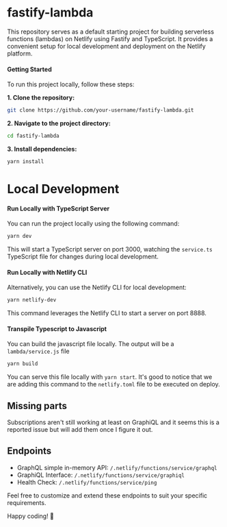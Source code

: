 # fastify-lambda

This repository serves as a default starting project for building serverless functions (lambdas) on Netlify using Fastify and TypeScript. It provides a convenient setup for local development and deployment on the Netlify platform.

#### Getting Started

To run this project locally, follow these steps:

**1. Clone the repository:**

```bash
git clone https://github.com/your-username/fastify-lambda.git
```

**2. Navigate to the project directory:**

```bash
cd fastify-lambda
```

**3. Install dependencies:**

```bash
yarn install
```

# Local Development

#### Run Locally with TypeScript Server

You can run the project locally using the following command:

```bash
yarn dev
```

This will start a TypeScript server on port 3000, watching the `service.ts` TypeScript file for changes during local development.

#### Run Locally with Netlify CLI

Alternatively, you can use the Netlify CLI for local development:

```bash
yarn netlify-dev
```

This command leverages the Netlify CLI to start a server on port 8888.

#### Transpile Typescript to Javascript

You can build the javascript file locally. The output will be a `lambda/service.js` file

```bash
yarn build
```

You can serve this file locally with `yarn start`. It's good to notice that we are adding this command to the `netlify.toml` file to be executed on deploy.

## Missing parts

Subscriptions aren't still working at least on GraphiQL and it seems this is a reported issue but will add them once I figure it out.

## Endpoints

- GraphQL simple in-memory API: `/.netlify/functions/service/graphql`
- GraphiQL Interface: `/.netlify/functions/service/graphiql`
- Health Check: `/.netlify/functions/service/ping`

Feel free to customize and extend these endpoints to suit your specific requirements.

Happy coding! 🚀
